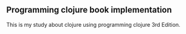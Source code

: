 ## Programming clojure book implementation


This is my study about clojure using programming clojure 3rd Edition.



